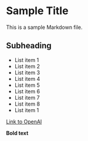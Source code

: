 # Sample Title

This is a sample Markdown file.

## Subheading

- List item 1
- List item 2
- List item 3
- List item 4
- List item 5
- List item 6
- List item 7
- List item 8
- List item 1

[Link to OpenAI](https://www.openai.com)

**Bold text**

